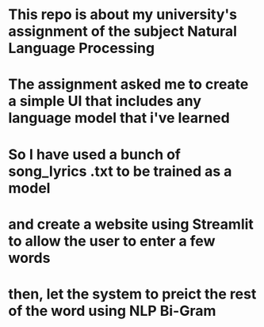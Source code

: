# This repo is about my university's assignment of the subject Natural Language Processing
# The assignment asked me to create a simple UI that includes any language model that i've learned
# So I have used a bunch of song_lyrics .txt to be trained as a model
# and create a website using Streamlit to allow the user to enter a few words
# then, let the system to preict the rest of the word using NLP Bi-Gram
